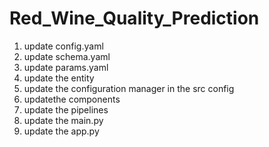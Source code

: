 # Red_Wine_Quality_Prediction

1. update config.yaml
2. update schema.yaml
3. update params.yaml
4. update the entity
5. update the configuration manager in the src config
6. updatethe components
7. update the pipelines
8. update the main.py
9. update the app.py
